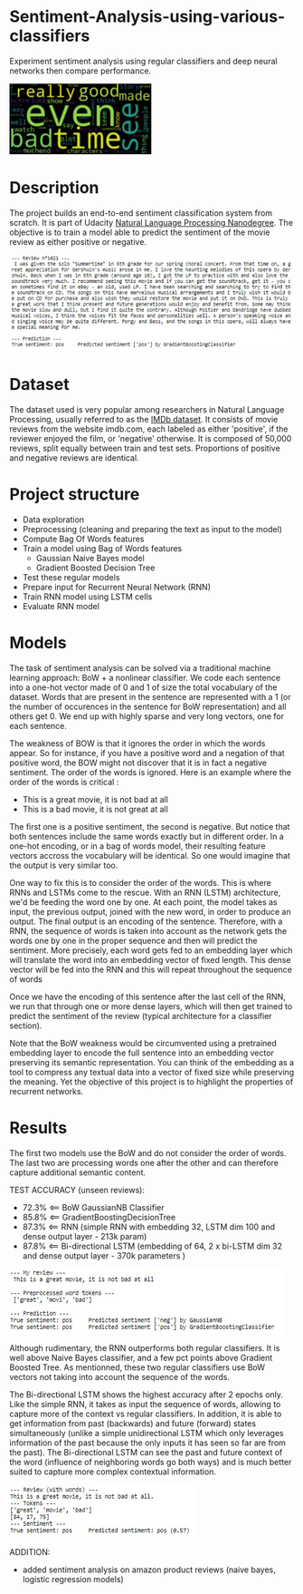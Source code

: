 # Sentiment-Analysis-using-various-classifiers
Experiment sentiment analysis using regular classifiers and deep neural networks then compare performance.

![](asset/poscloudword.jpg)

# Description

The project builds an end-to-end sentiment classification system from scratch. It is part of Udacity [Natural Language Processing Nanodegree](https://www.udacity.com/course/natural-language-processing-nanodegree--nd892).
The objective is to train a model able to predict the sentiment of the movie review as either positive or negative.

![](asset/intro.jpg) 

# Dataset

The dataset used is very popular among researchers in Natural Language Processing, usually referred to as the [IMDb dataset](http://ai.stanford.edu/~amaas/data/sentiment/). It consists of movie reviews from the website imdb.com, each labeled as either 'positive', if the reviewer enjoyed the film, or 'negative' otherwise.
It is composed of 50,000 reviews, split equally between train and test sets. Proportions of positive and negative reviews are identical.

# Project structure
- Data exploration
- Preprocessing (cleaning and preparing the text as input to the model)
- Compute Bag Of Words features
- Train a model using Bag of Words features
    - Gaussian Naive Bayes model
    - Gradient Boosted Decision Tree
- Test these regular models
- Prepare input for Recurrent Neural Network (RNN)
- Train RNN model using LSTM cells
- Evaluate RNN model

# Models

The task of sentiment analysis can be solved via a traditional machine learning approach: BoW + a nonlinear classifier. We code each sentence into a one-hot vector made of 0 and 1 of size the total vocabulary of the dataset. Words that are present in the sentence are represented with a 1 (or the number of occurences in the sentence for BoW representation) and all others get 0. We end up with highly sparse and very long vectors, one for each sentence. 

The weakness of BOW is that it ignores the order in which the words appear. So for instance, if you have a positive word and a negation of that positive word, the BOW might not discover that it is in fact a negative sentiment. The order of the words is ignored. Here is an example where the order of the words is critical :
- This is a great movie, it is not bad at all
- This is a bad movie, it is not great at all

The first one is a positive sentiment, the second is negative. But notice that both sentences include the same words exactly but in different order. In a one-hot encoding, or in a bag of words model, their resulting feature vectors accross the vocabulary will be identical. So one would imagine that the output is very similar too.

One way to fix this is to consider the order of the words. This is where RNNs and LSTMs come to the rescue. With an RNN (LSTM) architecture, we'd be feeding the word one by one. At each point, the model takes as input, the previous output, joined with the new word, in order to produce an output. The final output is an encoding of the sentence. Therefore, with a RNN, the sequence of words is taken into account as the network gets the words one by one in the proper sequence and then will predict the sentiment. More precisely, each word gets fed to an embedding layer which will translate the word into an embedding vector of fixed length. This dense vector will be fed into the RNN and this will repeat throughout the sequence of words

Once we have the encoding of this sentence after the last cell of the RNN, we run that through one or more dense layers, which will then get trained to predict the sentiment of the review (typical architecture for a classifier section).

Note that the BoW weakness would be circumvented using a pretrained embedding layer to encode the full sentence into an embedding vector preserving its semantic representation. You can think of the embedding as a tool to compress any textual data into a vector of fixed size while preserving the meaning. Yet the objective of this project is to highlight the properties of recurrent networks.


# Results

The first two models use the BoW and do not consider the order of words. The last two are processing words one after the other and can therefore capture additional semantic content.

TEST ACCURACY (unseen reviews):

- 72.3% <== BoW GaussianNB Classifier
- 85.8% <== GradientBoostingDecisionTree
- 87.3% <== RNN (simple RNN with embedding 32, LSTM dim 100 and dense output layer - 213k param)
- 87.8% <== Bi-directional LSTM (embedding of 64, 2 x bi-LSTM dim 32 and dense output layer - 370k parameters )

![](asset/basic.jpg) 

Although rudimentary, the RNN outperforms both regular classifiers. It is well above Naive Bayes classifier, and a few pct points above Gradient Boosted Tree. As mentionned, these two regular classifiers use BoW vectors not taking into account the sequence of the words.

The Bi-directional LSTM shows the highest accuracy after 2 epochs only. Like the simple RNN, it takes as input the sequence of words, allowing to capture more of the context vs regular classifiers. In addition, it is able to get information from past (backwards) and future (forward) states simultaneously (unlike a simple unidirectional LSTM which only leverages information of the past because the only inputs it has seen so far are from the past). The Bi-directional LSTM can see the past and future context of the word (influence of neighboring words go both ways) and is much better suited to capture more complex contextual information.

![](asset/best.jpg) 


ADDITION:
- added sentiment analysis on amazon product reviews (naive bayes, logistic regression models)
